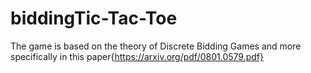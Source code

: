 # biddingTic-Tac-Toe

The game is based on the theory of Discrete Bidding Games and more specifically in this paper{https://arxiv.org/pdf/0801.0579.pdf}
